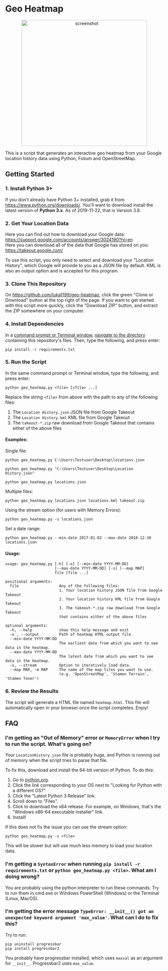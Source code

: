 # Geo Heatmap

<p align="center"><img src="https://user-images.githubusercontent.com/45404400/63515170-7a9cd280-c4ea-11e9-8875-e693622ac26e.png" alt="screenshot" width="400"></p>

This is a script that generates an interactive geo heatmap from your Google location history data using Python, Folium and OpenStreetMap.

## Getting Started

### 1. Install Python 3+

If you don't already have Python 3+ installed, grab it from <https://www.python.org/downloads/>. You'll want to download install the latest version of **Python 3.x**. As of 2019-11-22, that is Version 3.8.

### 2. Get Your Location Data

Here you can find out how to download your Google data: <https://support.google.com/accounts/answer/3024190?hl=en></br>
Here you can download all of the data that Google has stored on you: <https://takeout.google.com/>

To use this script, you only need to select and download your "Location History", which Google will provide to you as a JSON file by default.  KML is also an output option and is accepted for this program.

### 3. Clone This Repository

On <https://github.com/luka1199/geo-heatmap>, click the green "Clone or Download" button at the top right of the page. If you want to get started with this script more quickly, click the "Download ZIP" button, and extract the ZIP somewhere on your computer.

### 4. Install Dependencies

In a [command prompt or Terminal window](https://tutorial.djangogirls.org/en/intro_to_command_line/#what-is-the-command-line), [navigate to the directory](https://tutorial.djangogirls.org/en/intro_to_command_line/#change-current-directory) containing this repository's files. Then, type the following, and press enter:

```shell
pip install -r requirements.txt
```

### 5. Run the Script

In the same command prompt or Terminal window, type the following, and press enter:

```shell
python geo_heatmap.py <file> [<file> ...]
```

Replace the string `<file>` from above with the path to any of the following files:

1. The `Location History.json` JSON file from Google Takeout
2. The `Location History.kml` KML file from Google Takeout
3. The `takeout-*.zip` raw download from Google Takeout that contains either of the above files

#### Examples:

Single file:

```shell
python geo_heatmap.py C:\Users\Testuser\Desktop\locations.json
```

```shell
python geo_heatmap.py "C:\Users\Testuser\Desktop\Location History.json"
```

```shell
python geo_heatmap.py locations.json
```

Multiple files:

```shell
python geo_heatmap.py locations.json locations.kml takeout.zip
```

Using the stream option (for users with Memory Errors):

```shell
python geo_heatmap.py -s locations.json
```

Set a date range:

```shell
python geo_heatmap.py --min-date 2017-01-02 --max-date 2018-12-30 locations.json
```

#### Usage:

```
usage: geo_heatmap.py [-h] [-o] [--min-date YYYY-MM-DD]
                      [--max-date YYYY-MM-DD] [-s] [--map MAP]
                      file [file ...]

positional arguments:
  file                  Any of the following files:
                        1. Your location history JSON file from Google Takeout
                        2. Your location history KML file from Google Takeout
                        3. The takeout-*.zip raw download from Google Takeout 
                        that contains either of the above files

optional arguments:
  -h, --help            show this help message and exit
  -o , --output         Path of heatmap HTML output file.
  --min-date YYYY-MM-DD
                        The earliest date from which you want to see data in the heatmap.
  --max-date YYYY-MM-DD
                        The latest date from which you want to see data in the heatmap.
  -s, --stream          Option to iteratively load data.
  --map MAP, -m MAP     The name of the map tiles you want to use.
                        (e.g. 'OpenStreetMap', 'Stamen Terrain', 'Stamen Toner')
```

### 6. Review the Results

The script will generate a HTML file named `heatmap.html`. This file will automatically open in your browser once the script completes. Enjoy!

## FAQ

### I'm getting an "Out of Memory" error or `MemoryError` when I try to run the script. What's going on?

Your `LocationHistory.json` file is probably huge, and Python is running out of memory when the script tries to parse that file.

To fix this, download and install the 64-bit version of Python. To do this:

1. Go to [python.org](https://www.python.org/downloads/).
2. Click the link corresponding to your OS next to "Looking for Python with a different OS?"
3. Click the "Latest Python 3 Release" link.
4. Scroll down to "Files".
5. Click to download the x64 release. For example, on Windows, that's the "Windows x86-64 executable installer" link.
6. Install!

If this does not fix the issue you can use the stream option:

```shell
python geo_heatmap.py -s <file>
```

This will be slower but will use much less memory to load your location data.

### I'm getting a `SyntaxError` when running `pip install -r requirements.txt` or `python geo_heatmap.py <file>`. What am I doing wrong?

You are probably using the python interpreter to run these commands. Try to run them in cmd.exe or Windows PowerShell (Windows) or the Terminal (Linux, MacOS).

### I'm getting the error message `TypeError: __init__() got an unexpected keyword argument 'max_value'`. What can I do to fix this?

Try to run:

```shell
pip uninstall progressbar
pip install progressbar2
```

You probably have progressbar installed, which uses `maxval` as an argument for `__init__`. Progressbar2 uses `max_value`.
